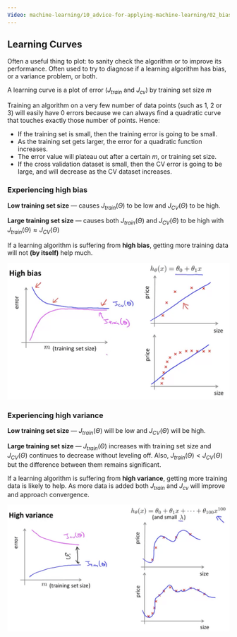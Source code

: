 ```yaml
---
Video: machine-learning/10_advice-for-applying-machine-learning/02_bias-vs-variance/05_learning-curves.mp4
---
```


## Learning Curves

Often a useful thing to plot: to sanity check the algorithm or to improve its performance.  Often used to try to diagnose if a learning algorithm has bias, or a variance problem, or both.

A learning curve is a plot of error ($J_{train}$ and $J_{cv}$) by training set size $m$

Training an algorithm on a very few number of data points (such as 1, 2 or 3) will easily have 0 errors because we can always find a quadratic curve that touches exactly those number of points. Hence:

* If the training set is small, then the training error is going to be small.
* As the training set gets larger, the error for a quadratic function increases.
* The error value will plateau out after a certain $m$, or training set size.
* If the cross validation dataset is small, then the CV error is going to be large, and will decrease as the CV dataset increases.

### Experiencing high bias

**Low training set size** — causes $J_{train}(\Theta)$ to be low and $J_{CV}(\Theta)$ to be high.

**Large training set size** — causes both $J_{train}(\Theta)$ and $J_{CV}(\Theta)$ to be high with $J_{train}(\Theta) \approx J_{CV}(\Theta)$

If a learning algorithm is suffering from **high bias**, getting more training data will not **(by itself)** help much.

<img src="06-learning-curves.assets/image-20210507091620692.png" alt="image-20210507091620692" style="zoom:50%;" />

### Experiencing high variance

**Low training set size** — $J_{train}(\Theta)$ will be low and $J_{CV}(\Theta)$ will be high.

**Large training set size** — $J_{train}(\Theta)$ increases with training set size and $J_{CV}(\Theta)$ continues to decrease without leveling off. Also, $J_{train}(\Theta) < J_{CV}(\Theta)$ but the difference between them remains significant.

If a learning algorithm is suffering from **high variance**, getting more training data is likely to help.  As more data is added both $J_{train}$ and $J_{cv}$ will improve and approach convergence.

<img src="06-learning-curves.assets/image-20210507092018363.png" alt="image-20210507092018363" style="zoom:50%;" />
